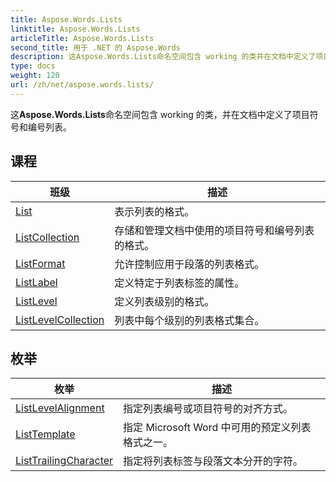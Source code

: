 ```yaml
---
title: Aspose.Words.Lists
linktitle: Aspose.Words.Lists
articleTitle: Aspose.Words.Lists
second_title: 用于 .NET 的 Aspose.Words
description: 这Aspose.Words.Lists命名空间包含 working 的类并在文档中定义了项目符号和编号列表 在 C#.
type: docs
weight: 120
url: /zh/net/aspose.words.lists/
---
```

这**Aspose.Words.Lists**命名空间包含 working 的类，并在文档中定义了项目符号和编号列表。

## 课程

| 班级 | 描述 |
| --- | --- |
| [List](./list/) | 表示列表的格式。 |
| [ListCollection](./listcollection/) | 存储和管理文档中使用的项目符号和编号列表的格式。 |
| [ListFormat](./listformat/) | 允许控制应用于段落的列表格式。 |
| [ListLabel](./listlabel/) | 定义特定于列表标签的属性。 |
| [ListLevel](./listlevel/) | 定义列表级别的格式。 |
| [ListLevelCollection](./listlevelcollection/) | 列表中每个级别的列表格式集合。 |
## 枚举

| 枚举 | 描述 |
| --- | --- |
| [ListLevelAlignment](./listlevelalignment/) | 指定列表编号或项目符号的对齐方式。 |
| [ListTemplate](./listtemplate/) | 指定 Microsoft Word 中可用的预定义列表格式之一。 |
| [ListTrailingCharacter](./listtrailingcharacter/) | 指定将列表标签与段落文本分开的字符。 |
